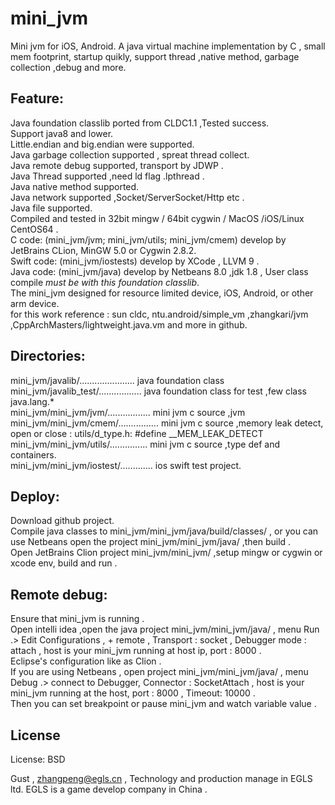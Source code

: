 # mini_jvm

  Mini jvm for iOS, Android. A java virtual machine implementation by C , small mem footprint, startup quikly, support thread ,native method, garbage collection ,debug and more.
  
## Feature:  

  Java foundation classlib ported from CLDC1.1 ,Tested success.  
  Support java8 and lower.  
  Little.endian and big.endian were supported.   
  Java garbage collection supported , spreat thread collect.   
  Java remote debug supported, transport by JDWP .  
  Java Thread supported ,need ld flag .lpthread .  
  Java native method supported.  
  Java network supported ,Socket/ServerSocket/Http etc .  
  Java file supported.  
  Compiled and tested in 32bit mingw / 64bit cygwin / MacOS /iOS/Linux CentOS64 .   
  C code: (mini_jvm/jvm; mini_jvm/utils; mini_jvm/cmem) develop by JetBrains CLion, MinGW 5.0 or Cygwin 2.8.2.  
  Swift code: (mini_jvm/iostests) develop by XCode , LLVM 9 .  
  Java code: (mini_jvm/java) develop by Netbeans 8.0 ,jdk 1.8 , User class compile *must be with this foundation classlib*.  
  The mini_jvm designed for resource limited device, iOS, Android, or other arm device.  
  for this work reference : sun cldc, ntu.android/simple_vm ,zhangkari/jvm ,CppArchMasters/lightweight.java.vm and more in github.   
  
## Directories:  
  mini_jvm/javalib/...................... java foundation class  
  mini_jvm/javalib_test/................. java foundation class for test ,few class java.lang.*  
  mini_jvm/mini_jvm/jvm/................. mini jvm c source ,jvm   
  mini_jvm/mini_jvm/cmem/................ mini jvm c source ,memory leak detect, open or close : utils/d_type.h: #define __MEM_LEAK_DETECT     
  mini_jvm/mini_jvm/utils/............... mini jvm c source ,type def and containers.    
  mini_jvm/mini_jvm/iostest/............. ios swift test project.      
  
  
  
## Deploy:  
  Download github project.  
  Compile java classes to  mini_jvm/mini_jvm/java/build/classes/ , or you can use Netbeans open the project mini_jvm/mini_jvm/java/ ,then build .  
  Open JetBrains Clion project mini_jvm/mini_jvm/ ,setup mingw or cygwin or xcode env, build and run .  
  
  
## Remote debug:  
  Ensure that mini_jvm is running .  
  Open intelli idea ,open the java project mini_jvm/mini_jvm/java/ , menu Run .> Edit Configurations , + remote , Transport : socket , Debugger mode : attach , host is your mini_jvm running at host ip, port : 8000 .  
  Eclipse's configuration  like as Clion .  
  If you are using Netbeans , open project mini_jvm/mini_jvm/java/ ,  menu Debug .> connect to Debugger, Connector : SocketAttach , host is your mini_jvm running at the host, port : 8000 , Timeout: 10000 .  
  Then you can set breakpoint or pause mini_jvm and watch variable value .  
  
  
  
## License
License:	BSD


Gust , zhangpeng@egls.cn , Technology and production manage in EGLS ltd. EGLS is a game develop company in China .